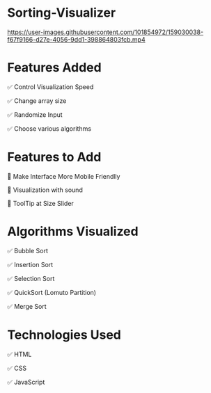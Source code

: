 # Sorting-Visualizer

https://user-images.githubusercontent.com/101854972/159030038-f67f9166-d27e-4056-9dd1-398864803fcb.mp4


# Features Added
✅ Control Visualization Speed

✅ Change array size

✅ Randomize Input

✅ Choose various algorithms

# Features to Add
🔧 Make Interface More Mobile Friendlly

🔧 Visualization with sound

🔧 ToolTip at Size Slider

# Algorithms Visualized
✅ Bubble Sort

✅ Insertion Sort

✅ Selection Sort

✅ QuickSort (Lomuto Partition)

✅ Merge Sort

# Technologies Used
✅ HTML

✅ CSS

✅ JavaScript
